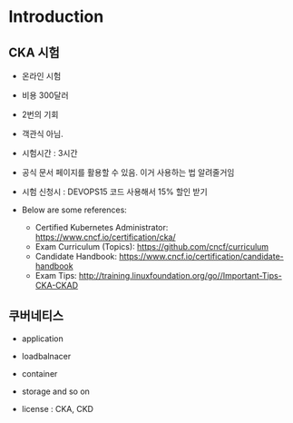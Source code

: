 # Introduction

## CKA 시험
- 온라인 시험
- 비용 300달러
- 2번의 기회
- 객관식 아님. 
- 시험시간 : 3시간
- 공식 문서 페이지를 활용할 수 있음. 이거 사용하는 법 알려줄거임
- 시험 신청시 : DEVOPS15 코드 사용해서 15% 할인 받기

- Below are some references:
  - Certified Kubernetes Administrator: https://www.cncf.io/certification/cka/
  - Exam Curriculum (Topics): https://github.com/cncf/curriculum
  - Candidate Handbook: https://www.cncf.io/certification/candidate-handbook
  - Exam Tips: http://training.linuxfoundation.org/go//Important-Tips-CKA-CKAD

## 쿠버네티스
- application
- loadbalnacer
- container
- storage and so on

- license : CKA, CKD
